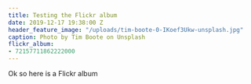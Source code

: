 ```yaml
---
title: Testing the Flickr album
date: 2019-12-17 19:38:00 Z
header_feature_image: "/uploads/tim-boote-0-IKoef3Ukw-unsplash.jpg"
caption: Photo by Tim Boote on Unsplash
flickr_album:
- 72157711862222000
---
```


Ok so here is a Flickr album
